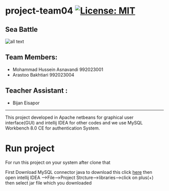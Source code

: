 # project-team04 [![License: MIT](https://img.shields.io/badge/License-MIT-yellow.svg)](https://opensource.org/licenses/MIT)
## Sea Battle
![all text](https://games.lol/wp-content/uploads/2021/01/naval-warfare-simulations.jpg)
## Team Members:
+ Mohammad Hussein Asnavandi 992023001
+ Arastoo Bakhtiari 992023004
## Teacher Assistant :
+ Bijan Eisapor
---
 This project developed in Apache netbeans for graphical user interface(GUI) and intellij IDEA for other codes
 and we use MySQL Workbench 8.0 CE for authentication System.
 # Run project
 For run this project on your system after clone that
 
 First Download MySQL connector java
 to download this click [here](https://search.maven.org/artifact/mysql/mysql-connector-java/8.0.24/jar)
 then open intellij IDEA -->File-->Project Strcture-->libraries-->click on plus(+)
 then select jar file which you downloaded


